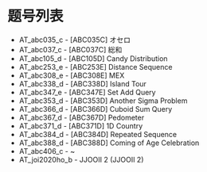 # 题号列表

- AT_abc035_c - [ABC035C] オセロ
- AT_abc037_c - [ABC037C] 総和
- AT_abc105_d - [ABC105D] Candy Distribution
- AT_abc253_e - [ABC253E] Distance Sequence
- AT_abc308_e - [ABC308E] MEX
- AT_abc338_d - [ABC338D] Island Tour
- AT_abc347_e - [ABC347E] Set Add Query
- AT_abc353_d - [ABC353D] Another Sigma Problem
- AT_abc366_d - [ABC366D] Cuboid Sum Query
- AT_abc367_d - [ABC367D] Pedometer
- AT_abc371_d - [ABC371D] 1D Country
- AT_abc384_d - [ABC384D] Repeated Sequence
- AT_abc388_d - [ABC388D] Coming of Age Celebration
- AT_abc406_c - ~
- AT_joi2020ho_b - JJOOII 2 (JJOOII 2)
